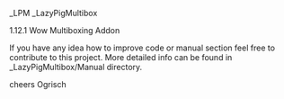_LPM _LazyPigMultibox 

1.12.1 Wow Multiboxing Addon

If you have any idea how to improve code or manual section feel free to contribute to this project.
More detailed info can be found in _LazyPigMultibox/Manual directory.

cheers Ogrisch
